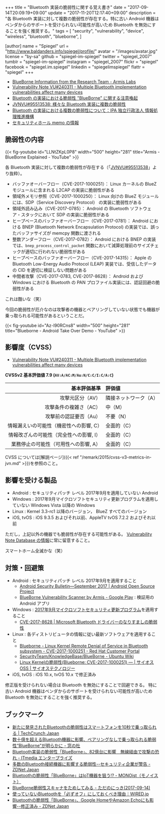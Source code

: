 +++
title = "Bluetooth 実装の脆弱性に関する覚え書き"
date =  "2017-09-14T20:09:19+09:00"
update =  "2017-11-20T12:17:40+09:00"
description = "各 Bluetooth 実装に対して複数の脆弱性が存在する。特に古い Android 機器はベンダからのサポートを受けられない可能性が高いため Bluetooth を無効にすることを強く推奨する。"
tags = [
  "security",
  "vulnerability",
  "device",
  "wireless",
  "bluetooth",
  "blueborne",
]

[author]
  name      = "Spiegel"
  url       = "http://www.baldanders.info/spiegel/profile/"
  avatar    = "/images/avatar.jpg"
  license   = "by-sa"
  github    = "spiegel-im-spiegel"
  twitter   = "spiegel_2007"
  tumblr    = "spiegel-im-spiegel"
  instagram = "spiegel_2007"
  flickr    = "spiegel"
  facebook  = "spiegel.im.spiegel"
  linkedin  = "spiegelimspiegel"
  flattr    = "spiegel"
+++

- [BlueBorne Information from the Research Team - Armis Labs](https://www.armis.com/blueborne/)
- [Vulnerability Note VU#240311 - Multiple Bluetooth implementation vulnerabilities affect many devices](https://www.kb.cert.org/vuls/id/240311)
- [Bluetooth の実装における脆弱性 "BlueBorne" に関する注意喚起](http://www.jpcert.or.jp/at/2017/at170037.html)
- [JVNVU#95513538: 様々な Bluetooth 実装に複数の脆弱性](https://jvn.jp/vu/JVNVU95513538/)
- [Bluetooth の実装における複数の脆弱性について：IPA 独立行政法人 情報処理推進機構](https://www.ipa.go.jp/security/ciadr/vul/20170914_blueborne.html)
- [セキュリティホール memo の情報](https://www.st.ryukoku.ac.jp/~kjm/security/memo/2017/09.html#20170913_bluetooth)

## 脆弱性の内容

{{< fig-youtube id="LLNtZKpL0P8" width="500" height="281" title="Armis - BlueBorne Explained - YouTube" >}}

各 Bluetooth 実装に対して複数の脆弱性が存在する（「[JVNVU#95513538](https://jvn.jp/vu/JVNVU95513538/)」より抜粋）。

- バッファオーバーフロー（CVE-2017-1000251）： Linux カーネルの BlueZ モジュールに含まれる L2CAP の実装に脆弱性がある
- 領域外メモリ参照（CVE-2017-1000250）： Linux 向けの BlueZ モジュールには、SDP（Service Discovery Protocol） の実装に脆弱性がある
- 領域外読み込み（CVE-2017-0785）： Android の Bluetooth ソフトウェア・スタックにおいて SDP の実装に脆弱性がある
- ヒープベースのバッファオーバーフロー（CVE-2017-0781）： Android における BNEP (Bluetooth Network Encapsulation Protocol) の実装では、誤ったバッファサイズが memcpy 関数に渡される
- 整数アンダーフロー（CVE-2017-0782）： Android における BNEP の実装では、`bnep_process_control_packet` 関数において減算処理前のサイズチェックが適切に行われない脆弱性がある
- ヒープベースのバッファオーバーフロー（CVE-2017-14315）： Apple の Bluetooth Low-Energy Audio Protocol (LEAP) 実装では、受信したデータの CID を適切に検証しない問題がある
- 中間者攻撃（CVE-2017-0783, CVE-2017-8628）： Android および Windows における Bluetooth の PAN プロファイル実装には、認証回避の脆弱性がある

これは酷いな（笑）

今回の脆弱性が厄介なのは攻撃者の機器とペアリングしていない状態でも機器が乗っ取られる可能性があるということだ。

{{< fig-youtube id="Az-l90RCns8" width="500" height="281" title="Blueborne - Android Take Over Demo - YouTube" >}}

## 影響度（CVSS）

- [Vulnerability Note VU#240311 - Multiple Bluetooth implementation vulnerabilities affect many devices](https://www.kb.cert.org/vuls/id/240311)

**CVSSv2 基本評価値 7.9 (`AV:A/AC:M/Au:N/C:C/I:C/A:C`)**

| 基本評価基準                            | 評価値            |
|----------------------------------------:|:------------------|
| 攻撃元区分（AV）                        | 隣接ネットワーク（A） |
| 攻撃条件の複雑さ（AC）                  | 中（M）           |
| 攻撃前の認証要否（Au）                  | 不要（N）         |
| 情報漏えいの可能性（機密性への影響, C） | 全面的（C）       |
| 情報改ざんの可能性（完全性への影響, I） | 全面的（C）       |
| 業務停止の可能性（可用性への影響, A）   | 全面的（C）       |

CVSS については[解説ページ]({{< ref "/remark/2015/cvss-v3-metrics-in-jvn.md" >}})を参照のこと。

## 影響を受ける製品

- Android : セキュリティパッチ レベル 2017年9月を適用していない Android
- Windows : 2017年9月マイクロソフトセキュリティ更新プログラムを適用していない Windows Vista 以降の Windows
- Linux : Kernel 3.3-rc1 以降のバージョン， BlueZ すべてのバージョン
- iOS, tvOS : iOS 9.3.5 およびそれ以前、AppleTV tvOS 7.2.2 およびそれ以前

ただし，上記以外の機器でも脆弱性が存在する可能性がある。
[Vulnerability Note Database の情報](https://www.kb.cert.org/vuls/id/240311 "Vulnerability Note VU#240311 - Multiple Bluetooth implementation vulnerabilities affect many devices")に常に留意すること。

スマートホーム全滅かな（笑）

## 対策・回避策

- Android : セキュリティパッチ レベル 2017年9月を適用すること
    - [Android Security Bulletin—September 2017  |  Android Open Source Project](https://source.android.com/security/bulletin/2017-09-01)
    - [BlueBorne Vulnerability Scanner by Armis - Google Play](https://play.google.com/store/apps/details?id=com.armis.blueborne_detector) : 検証用の Android アプリ
- Windows : [2017年9月マイクロソフトセキュリティ更新プログラム](https://blogs.technet.microsoft.com/jpsecurity/2017/09/13/201709-security-bulletin/)を適用すること
    - [CVE-2017-8628 | Microsoft Bluetooth ドライバーのなりすましの脆弱性](https://portal.msrc.microsoft.com/ja-JP/security-guidance/advisory/CVE-2017-8628)
- Linux : 各ディストリビュータの情報に従い最新ソフトウェアを適用すること
    - [Blueborne - Linux Kernel Remote Denial of Service in Bluetooth subsystem - CVE-2017-1000251 - Red Hat Customer Portal](https://access.redhat.com/security/vulnerabilities/blueborne)
    - [SecurityTeam/KnowledgeBase/BlueBorne - Ubuntu Wiki](https://wiki.ubuntu.com/SecurityTeam/KnowledgeBase/BlueBorne)
    - [Linux Kernelの脆弱性(Blueborne: CVE-2017-1000251) — | サイオスOSS | サイオステクノロジー](https://oss.sios.com/security/kernel-security-vulnerability-20170912)
- iOS, tvOS : iOS 10.x, tvOS 10.x で修正済み

修正版を受けられない場合は Bluetooth を無効にすることで回避できる。
特に古い Android 機器はベンダからのサポートを受けられない可能性が高いため Bluetooth を無効にすることを強く推奨する。

## ブックマーク

- [新たに発見されたBluetoothの脆弱性はスマートフォンを10秒で乗っ取られる | TechCrunch Japan](http://jp.techcrunch.com/2017/09/13/20170912new-bluetooth-vulnerability-can-hack-a-phone-in-ten-seconds/)
- [数十億を超えるBluetooth機器に影響、ペアリングなしで乗っ取られる脆弱性“BlueBorne”が明らかに - 窓の杜](http://forest.watch.impress.co.jp/docs/news/1080685.html)
- [Bluetooth実装の脆弱性「BlueBorne」、82億台に影響　無線経由で攻撃の恐れ - ITmedia エンタープライズ](http://www.itmedia.co.jp/enterprise/articles/1709/14/news048.html)
- [多数のBluetooth接続機器に影響する脆弱性--セキュリティ企業が警告 - ZDNet Japan](https://japan.zdnet.com/article/35107191/)
- [Bluetoothの脆弱性「BlueBorne」はIoT機器を狙う!? - MONOist（モノイスト）](http://monoist.atmarkit.co.jp/mn/articles/1709/15/news081.html)
- [BlueBorne脆弱性スキャナをためしてみる - ただのにっき(2017-09-14)](http://sho.tdiary.net/20170914.html#p01)
- [使っていないBluetoothを「必ずオフ」にしておくべき理由｜WIRED.jp](https://wired.jp/2017/10/02/turn-off-bluetooth-security/)
- [Bluetoothの脆弱性「BlueBorne」、Google HomeやAmazon Echoにも影響--修正済み - ZDNet Japan](https://japan.zdnet.com/article/35110583/)
